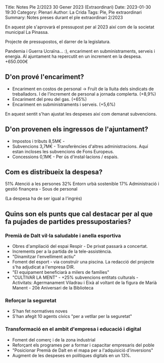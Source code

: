 Title: Notes Ple 2/2023 30 Gener 2023 (Extraordinari)
Date: 2023-01-30 19:30
Category: Plenari
Author: La Crida
Tags: Ple, Ple extraordinari
Summary: Notes preses durant el ple extraordinari 2/2023

En aquest ple s'aprovarà el pressupost per al 2023 així com de la societat municipal La Pinassa.

Projecte de pressupostos, el darrer de la legislatura.

Pandemia i Guerra Ucraïna... :), encariment en subministraments, serveis i energia. Al ajuntament ha repercutit en un increment en la despesa. +650.000€

## D'on prové l'encariment?

* Encariment en costos de personal -> Fruït de la lluita dels sindicats de treballadors. I de l'increment de personal a jornada complerta. (+8,9%)
* Encariment del preu del gas. (+65%)
* Encariment en subministraments i serveis. (+5,6%)

En aquest sentit s'han ajustat les despeses així com demanat subvencions.

## D'on provenen els ingressos de l'ajuntament?

* Impostos i tributs 8,5M€ -  
* Subvencions 3,7M€ - Transferències d'altres administracions. Aquí estan incloses les subvencions de Fons Europeus.
* Concessions 0,1M€ - Per ús d'instal·lacions / espais.

## Com es distribueix la despesa?

51% Atenció a les persones
32% Entorn urbà sostenible
17% Administració i gestió finançera - Sous de personal

(La despesa ha de ser igual a l'ingrés)

## Quins son els punts que cal destacar per al que fa pujades de partides pressupostaries?

### Premià de Dalt vil·la saludable i anella esportiva

* Obres d'ampliació del espai Respir - De privat passarà a concertat.
* Increments per a la partida de la tele-assistència.
* "Dinamitzar l'envelliment actiu"
* Foment del esport - via construïr una piscina. La redacció del projecte s'ha adjudicat a l'empresa DIR.
* "El equipament beneficiarà a milers de famílies"
* "CULTIVAR LA MENT" 
        - +25% subvencions entitats culturals
        - Activitats: Agermanament Viladrau i Eixà al voltant de la figura de Marià Manent
        - 20è Aniversari de la Biblioteca

### Reforçar la seguretat

* S'han fet normatives noves
* S'han afegit 10 agents cívics "per a vetllar per la seguretat"

### Transformació en el ambit d'empresa i educació i digital
* Foment del comerç i de la zona industrial
* Reforçant els programes per a formar i capacitar empresaris del poble
* "Posicionar Premià de Dalt en el mapa per a l'adquisició d'inversions"
* Augment de les despeses en polítiques digitals en un 13%.